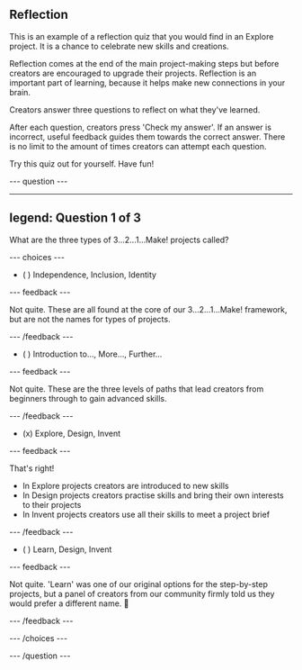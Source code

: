 ## Reflection

This is an example of a reflection quiz that you would find in an Explore project. It is a chance to celebrate new skills and creations. 

Reflection comes at the end of the main project-making steps but before creators are encouraged to upgrade their projects. Reflection is an important part of learning, because it helps make new connections in your brain.

Creators answer three questions to reflect on what they've learned.

After each question, creators press 'Check my answer'. If an answer is incorrect, useful feedback guides them towards the correct answer. There is no limit to the amount of times creators can attempt each question.

Try this quiz out for yourself. Have fun!

--- question ---

---
legend: Question 1 of 3
---

What are the three types of 3...2...1...Make! projects called?

--- choices ---

- ( ) Independence, Inclusion, Identity

 --- feedback ---

Not quite. These are all found at the core of our 3...2...1...Make! framework, but are not the names for types of projects.

 --- /feedback ---

- ( ) Introduction to..., More..., Further... 

 --- feedback ---

Not quite. These are the three levels of paths that lead creators from beginners through to gain advanced skills. 

 --- /feedback ---

- (x) Explore, Design, Invent

 --- feedback ---

That's right! 
+ In Explore projects creators are introduced to new skills
+ In Design projects creators practise skills and bring their own interests to their projects
+ In Invent projects creators use all their skills to meet a project brief

 --- /feedback ---

- ( ) Learn, Design, Invent

 --- feedback ---

Not quite. 'Learn' was one of our original options for the step-by-step projects, but a panel of creators from our community firmly told us they would prefer a different name. 🤣

 --- /feedback ---

--- /choices ---

--- /question ---
